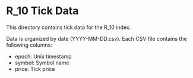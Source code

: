 # R_10 Tick Data

This directory contains tick data for the R_10 index.

Data is organized by date (YYYY-MM-DD.csv).
Each CSV file contains the following columns:

- epoch: Unix timestamp
- symbol: Symbol name
- price: Tick price
